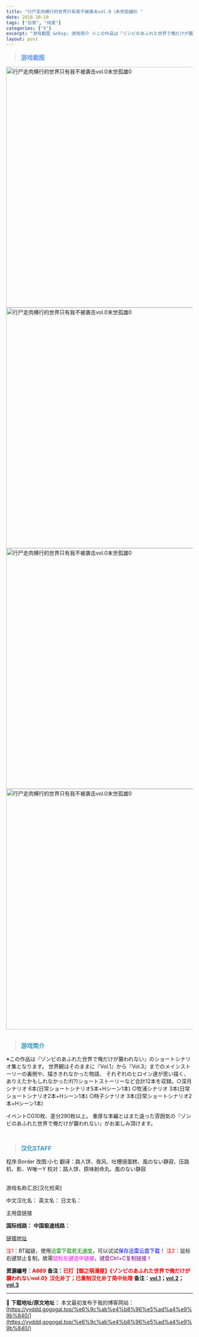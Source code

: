 ```yaml
---
title: "行尸走肉横行的世界只有我不被袭击vol.0（末世孤雄0）"
date: 2018-10-10
tags: ["日常", "纯爱"]
categories: ["X"]
excerpt: "游戏截图 &nbsp; 游戏简介 ※この作品は『ゾンビのあふれた世界で俺だけが襲われない』のショートシナリオ集となります。 世界観はそのままに『Vol.1』から『Vol.3』までのメインストーリーの裏側や、描ききれなかった物語、 それぞれのヒロイン達が思い描く、ありえたかもしれなかったif(?)ショ&hellip;"
layout: post
---
```


<div>
<blockquote><b><span style="font-size: 12pt; color: #6699ff;">游戏截图</span></b></blockquote>
<div><img title="点击放大" src="https://yyddd.gogogal.top/wp-content/uploads/2025/04/20250430_681201f150ab1.webp" alt="行尸走肉横行的世界只有我不被袭击vol.0末世孤雄0" width="650" /></div>
<div><img title="点击放大" src="https://yyddd.gogogal.top/wp-content/uploads/2025/04/20250430_681201f3a4639.webp" alt="行尸走肉横行的世界只有我不被袭击vol.0末世孤雄0" width="650" /></div>
<div><img title="点击放大" src="https://yyddd.gogogal.top/wp-content/uploads/2025/04/20250430_681201f70bede.webp" alt="行尸走肉横行的世界只有我不被袭击vol.0末世孤雄0" width="650" /></div>
<div><img title="点击放大" src="https://yyddd.gogogal.top/wp-content/uploads/2025/04/20250430_681201f865eaf.webp" alt="行尸走肉横行的世界只有我不被袭击vol.0末世孤雄0" width="650" /></div>
&nbsp;
<blockquote><b><span style="font-size: 12pt; color: #3399cc;">游戏简介</span></b></blockquote>
<div>※この作品は『ゾンビのあふれた世界で俺だけが襲われない』のショートシナリオ集となります。
世界観はそのままに『Vol.1』から『Vol.3』までのメインストーリーの裏側や、描ききれなかった物語、
それぞれのヒロイン達が思い描く、ありえたかもしれなかったif(?)ショートストーリーなど合計12本を収録。○深月シナリオ 6本(日常ショートシナリオ5本+Hシーン1本)
○牧浦シナリオ 3本(日常ショートシナリオ2本+Hシーン1本)
○時子シナリオ 3本(日常ショートシナリオ2本+Hシーン1本)

イベントCG10枚、差分290枚以上。
重厚な本編とはまた違った雰囲気の『ゾンビのあふれた世界で俺だけが襲われない』がお楽しみ頂けます。

</div>
&nbsp;
<blockquote><b><span style="font-size: 12pt; color: #3399cc;">汉化STAFF</span></b></blockquote>
<div>程序:Border
改图:小七
翻译：路人饼、夜风、吐槽镜蛋糕、風のない静寂、压路机、影、W唯一Y
校对：路人饼、原味射命丸、風のない静寂</div>
&nbsp;

游戏名称汇总[汉化检索]

中文汉化名：
英文名：
日文名：

</div>
<div class="panel panel-primary">
<div class="panel-heading">主用盘链接</div>
<div class="panel-body">

<b>国际线路：</b>
<b>中国极速线路：</b>

<!--wechatfans start-->

<a href="https://pan.xunlei.com/s/VOSTIUYJ69aHQQdfRbUa7hcTA1?pwd=tn6m#">链接地址</a>

<!--wechatfans end-->
<span style="color: #ff0000;">注1：</span>BT磁链，使用<span style="color: #008000;">迅雷下载若无速度</span>，可以试试<span style="color: #0000ff;">保存迅雷云盘下载！</span>
<span style="color: #ff0000;">注2：</span>鼠标右键禁止复制，故需<span style="color: #ff00ff;">鼠标左键选中链接</span>，<span style="color: #800080;">键盘Ctrl+C复制链接！</span>

</div>
<div class="panel-footer"><span style="color: #ff0000;"><b><span style="color: #000000;">资源编号</span>：A669</b></span>
<b>备注：<span style="color: #ff0000;">已打【御之萌漫屋】《ゾンビのあふれた世界で俺だけが襲われないvol.0》汉化补丁；已重制汉化补丁简中处理</span></b>
<b>备注：<a href="https://yyddd.gogogal.top/%e6%9c%ab%e4%b8%96%e5%ad%a4%e9%9b%84/" target="_blank" rel="noopener">vol.1</a>；<a href="https://yyddd.gogogal.top/%e6%9c%ab%e4%b8%96%e5%ad%a4%e9%9b%842/" target="_blank" rel="noopener">vol.2</a>；<a href="https://yyddd.gogogal.top/%e6%9c%ab%e4%b8%96%e5%ad%a4%e9%9b%843/" target="_blank" rel="noopener">vol.3</a></b></div>
</div>

---
📖 **下载地址/原文地址：** 本文最初发布于我的博客网站：[https://yyddd.gogogal.top/%e6%9c%ab%e4%b8%96%e5%ad%a4%e9%9b%840/](https://yyddd.gogogal.top/%e6%9c%ab%e4%b8%96%e5%ad%a4%e9%9b%840/)
